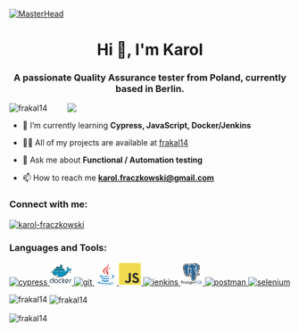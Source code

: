 [![MasterHead](https://www.idexxcurrents.com/media/filer_public_thumbnails/filer_public/58/f0/58f0ba1e-f6aa-4378-8736-ac64d9b406df/quality-assurance-servic_1.jpg__1200x1200_q80_subsampling-2.jpg)](https://github.com/frakal14)

<h1 align="center">Hi 👋, I'm Karol</h1>
<h3 align="center">A passionate Quality Assurance tester from Poland, currently based in Berlin.</h3>
<img align="right" alt"Coding" width="400" src="https://miro.medium.com/v2/resize:fit:1278/1*C1fOBHUKKKDS_TBmWVczFQ.gif">

<p align="left"> <img src="https://komarev.com/ghpvc/?username=frakal14&label=Profile%20views&color=0e75b6&style=flat" alt="frakal14" /> </p>

- 🌱 I’m currently learning **Cypress, JavaScript, Docker/Jenkins**

- 👨‍💻 All of my projects are available at [frakal14](frakal14)

- 💬 Ask me about **Functional / Automation testing**

- 📫 How to reach me **karol.fraczkowski@gmail.com**

<h3 align="left">Connect with me:</h3>
<p align="left">
<a href="https://linkedin.com/in/karol-fraczkowski" target="blank"><img align="center" src="https://raw.githubusercontent.com/rahuldkjain/github-profile-readme-generator/master/src/images/icons/Social/linked-in-alt.svg" alt="karol-fraczkowski" height="30" width="40" /></a>
</p>

<h3 align="left">Languages and Tools:</h3>
<p align="left"> <a href="https://www.cypress.io" target="_blank" rel="noreferrer"> <img src="https://raw.githubusercontent.com/simple-icons/simple-icons/6e46ec1fc23b60c8fd0d2f2ff46db82e16dbd75f/icons/cypress.svg" alt="cypress" width="40" height="40"/> </a> <a href="https://www.docker.com/" target="_blank" rel="noreferrer"> <img src="https://raw.githubusercontent.com/devicons/devicon/master/icons/docker/docker-original-wordmark.svg" alt="docker" width="40" height="40"/> </a> <a href="https://git-scm.com/" target="_blank" rel="noreferrer"> <img src="https://www.vectorlogo.zone/logos/git-scm/git-scm-icon.svg" alt="git" width="40" height="40"/> </a> <a href="https://www.java.com" target="_blank" rel="noreferrer"> <img src="https://raw.githubusercontent.com/devicons/devicon/master/icons/java/java-original.svg" alt="java" width="40" height="40"/> </a> <a href="https://developer.mozilla.org/en-US/docs/Web/JavaScript" target="_blank" rel="noreferrer"> <img src="https://raw.githubusercontent.com/devicons/devicon/master/icons/javascript/javascript-original.svg" alt="javascript" width="40" height="40"/> </a> <a href="https://www.jenkins.io" target="_blank" rel="noreferrer"> <img src="https://www.vectorlogo.zone/logos/jenkins/jenkins-icon.svg" alt="jenkins" width="40" height="40"/> </a> <a href="https://www.postgresql.org" target="_blank" rel="noreferrer"> <img src="https://raw.githubusercontent.com/devicons/devicon/master/icons/postgresql/postgresql-original-wordmark.svg" alt="postgresql" width="40" height="40"/> </a> <a href="https://postman.com" target="_blank" rel="noreferrer"> <img src="https://www.vectorlogo.zone/logos/getpostman/getpostman-icon.svg" alt="postman" width="40" height="40"/> </a> <a href="https://www.selenium.dev" target="_blank" rel="noreferrer"> <img src="https://raw.githubusercontent.com/detain/svg-logos/780f25886640cef088af994181646db2f6b1a3f8/svg/selenium-logo.svg" alt="selenium" width="40" height="40"/> </a> </p>

<p><img align="left" src="https://github-readme-stats.vercel.app/api/top-langs?username=frakal14&show_icons=true&locale=en&layout=compact" alt="frakal14" /></p>

<p>&nbsp;<img align="center" src="https://github-readme-stats.vercel.app/api?username=frakal14&show_icons=true&locale=en" alt="frakal14" /></p>

<p><img align="center" src="https://github-readme-streak-stats.herokuapp.com/?user=frakal14&" alt="frakal14" /></p>
